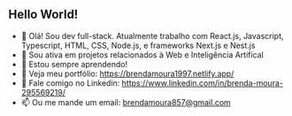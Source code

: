 ## Hello World!

- 👋 Olá! Sou dev full-stack. Atualmente trabalho com React.js, Javascript, Typescript, HTML, CSS, Node.js, e frameworks Next.js e Nest.js
- 👀 Sou ativa em projetos relacionados à Web e Inteligência Artifical
- 🌱 Estou sempre aprendendo!
- 👀 Veja meu portfólio: https://brendamoura1997.netlify.app/
- 💞️ Fale comigo no Linkedin: https://www.linkedin.com/in/brenda-moura-295569219/
- 📫 Ou me mande um email: brendamoura857@gmail.com
